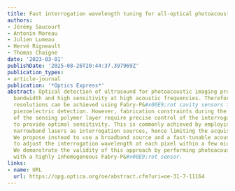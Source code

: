 ```yaml
---
title: Fast interrogation wavelength tuning for all-optical photoacoustic imaging
authors:
- Jérémy Saucourt
- Antonin Moreau
- Julien Lumeau
- Hervé Rigneault
- Thomas Chaigne
date: '2023-03-01'
publishDate: '2025-08-26T20:44:37.397969Z'
publication_types:
- article-journal
publication: '*Optics Express*'
abstract: Optical detection of ultrasound for photoacoustic imaging provides a large
  bandwidth and high sensitivity at high acoustic frequencies. Therefore, higher spatial
  resolutions can be achieved using Fabry-P&#x00E9;rot cavity sensors than conventional
  piezoelectric detection. However, fabrication constraints during the deposition
  of the sensing polymer layer require precise control of the interrogation beam wavelength
  to provide optimal sensitivity. This is commonly achieved by employing slowly tunable
  narrowband lasers as interrogation sources, hence limiting the acquisition speed.
  We propose instead to use a broadband source and a fast-tunable acousto-optic filter
  to adjust the interrogation wavelength at each pixel within a few microseconds.
  We demonstrate the validity of this approach by performing photoacoustic imaging
  with a highly inhomogeneous Fabry-P&#x00E9;rot sensor.
links:
- name: URL
  url: https://opg.optica.org/oe/abstract.cfm?uri=oe-31-7-11164
---
```

